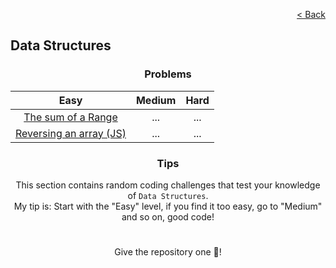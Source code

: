 <p align="right">
  <a href="../../README.md">< Back</a>
</p>

<h2>Data Structures</h2>

<h3 align="center">Problems</h3>

<div align="center">

| Easy 	| Medium 	| Hard 	|
|:---:	|:---:	|:---:	|
| [The sum of a Range](./the-sum-of-a-range/problem.md)	| ... 	| ... 	|
| [Reversing an array (JS)](./reversing-an-array/problem.md) 	| ... 	| ... 	|

</div>

<h3 align="center">Tips</h3>

<p align="center">This section contains random coding challenges that test your knowledge of <code>Data Structures</code>.<br> My tip is: Start with the "Easy" level, if you find it too easy, go to "Medium" and so on, good code!</p>

#

<p align="center">Give the repository one 🌟!<p>
